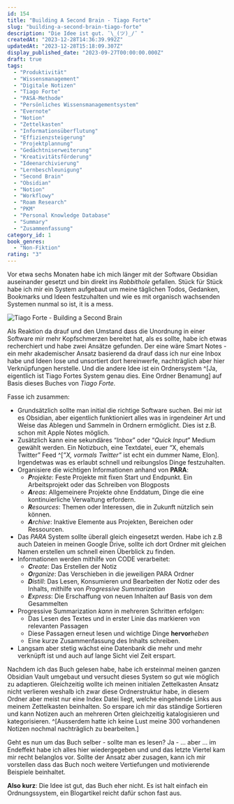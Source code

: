```yaml
---
id: 154
title: "Building A Second Brain - Tiago Forte"
slug: "building-a-second-brain-tiago-forte"
description: "Die Idee ist gut. ¯\_(ツ)_/¯ "
createdAt: "2023-12-28T14:36:39.992Z"
updatedAt: "2023-12-28T15:18:09.307Z"
display_published_date: "2023-09-27T00:00:00.000Z"
draft: true
tags:
  - "Produktivität"
  - "Wissensmanagement"
  - "Digitale Notizen"
  - "Tiago Forte"
  - "PASA-Methode"
  - "Persönliches Wissensmanagementsystem"
  - "Evernote"
  - "Notion"
  - "Zettelkasten"
  - "Informationsüberflutung"
  - "Effizienzsteigerung"
  - "Projektplannung"
  - "Gedächtniserweiterung"
  - "Kreativitätsförderung"
  - "Ideenarchivierung"
  - "Lernbeschleunigung"
  - "Second Brain"
  - "Obsidian"
  - "Notion"
  - "Workflowy"
  - "Roam Research"
  - "PKM"
  - "Personal Knowledge Database"
  - "Summary"
  - "Zusammenfassung"
category_id: 1
book_genres:
  - "Non-Fiktion"
rating: "3"
---
```


Vor etwa sechs Monaten habe ich mich länger mit der Software Obsidian auseinander gesetzt und bin direkt ins *Rabbithole* gefallen. Stück für Stück habe ich mir ein System aufgebaut um meine täglichen Todos, Gedanken, Bookmarks und Ideen festzuhalten und wie es mit organisch wachsenden Systemen nunmal so ist, it is a mess. 

![Tiago Forte - Building a Second Brain](https://res.cloudinary.com/dlsll9dkn/image/upload/v1703768320/tiago_forte_building_a_second_brain_8acaeb0cc8.jpg)

<!--more-->

Als Reaktion da drauf und den Umstand dass die Unordnung in einer Software mir mehr Kopfschmerzen bereitet hat, als es sollte, habe ich etwas recherchiert und habe zwei Ansätze gefunden. Der eine wäre Smart Notes - ein mehr akademischer Ansatz basierend da drauf dass ich nur eine Inbox habe und Ideen lose und unsortiert dort hereinwerfe, nachträglich aber hier Verknüpfungen herstelle. Und die andere Idee ist ein Ordnersystem ^[Ja, eigentlich ist Tiago Fortes System genau dies. Eine Ordner Benamung] auf Basis dieses Buches von *Tiago Forte.* 

Fasse ich zusammen:
- Grundsätzlich sollte man initial die richtige Software suchen. Bei mir ist es Obsidian, aber eigentlich funktioniert alles was in irgendeiner Art und Weise das Ablegen und Sammeln in Ordnern ermöglicht. Dies ist z.B. schon mit Apple Notes möglich. 
- Zusätzlich kann eine sekundäres “*Inbox*” oder “*Quick Input*” Medium gewählt werden. Ein Notizbuch, eine Textdatei, euer “X, ehemals Twitter” Feed ^[*”X, vormals Twitter”* ist echt ein dummer Name, Elon]. Irgendetwas was es erlaubt schnell und reibungslos Dinge festzuhalten. 
- Organisiere die wichtigen Informationen anhand von **PARA**:
	- ***P**rojekte*: Feste Projekte mit fixen Start und Endpunkt. Ein Arbeitsprojekt oder das Schreiben von Blogposts
	- ***A**reas*: Allgemeinere Projekte ohne Enddatum, Dinge die eine kontinuierliche Verwaltung erfordern. 
	- ***R**esources*: Themen oder Interessen, die in Zukunft nützlich sein können.
	- ***A**rchive*: Inaktive Elemente aus Projekten, Bereichen oder Ressourcen.
- Das *PARA* System sollte überall gleich eingesetzt werden. Habe ich z.B auch Dateien in meinen Google Drive, sollte ich dort Ordner mit gleichen Namen erstellen um schnell einen Überblick zu finden. 
- Informationen werden mithilfe von CODE verarbeitet:
	- ***C**reate*: Das Erstellen der Notiz
	- ***O**rganize*: Das Verschieben in die jeweiligen PARA Ordner
	- ***D**istill*: Das Lesen, Konsumieren und Bearbeiten der Notiz oder des Inhalts, mithilfe von *Progressive Summarization*
	- ***E**xpress*: Die Erschaffung von neuen Inhalten auf Basis von dem Gesammelten
- Progressive Summarization *kann* in mehreren Schritten erfolgen: 
	- Das Lesen des Textes und in erster Linie das markieren von relevanten Passagen
	- Diese Passagen erneut lesen und wichtige Dinge **hervor***heben*
	- Eine kurze Zusammenfassung des Inhalts schreiben. 
- Langsam aber stetig wächst eine Datenbank die mehr und mehr verknüpft ist und auch auf lange Sicht viel Zeit erspart. 

Nachdem ich das Buch gelesen habe, habe ich ersteinmal meinen ganzen Obsidian Vault umgebaut und versucht dieses System so gut wie möglich zu adaptieren. Gleichzeitig wollte ich meinen initialen Zettelkasten Ansatz nicht verlieren weshalb ich zwar diese Ordnerstruktur habe, in diesem Ordner aber meist nur eine Index Datei liegt, welche eingehende Links aus meinem Zettelkasten beinhalten. So erspare ich mir das ständige Sortieren und kann Notizen auch an mehreren Orten gleichzeitig katalogisieren und kategorisieren. ^[Ausserdem hatte ich keine Lust meine 300 vorhandenen Notizen nochmal nachträglich zu bearbeiten.]

Geht es nun um das Buch selber - sollte man es lesen? Ja - … aber … im Endeffekt habe ich alles hier wiedergegeben und und das letzte Viertel kam mir recht belanglos vor. Sollte der Ansatz aber zusagen, kann ich mir vorstellen dass das Buch noch weitere Vertiefungen und motivierende Beispiele beinhaltet. 

**Also kurz**: Die Idee ist gut, das Buch eher nicht. Es ist halt einfach ein Ordnungssystem, ein Blogartikel reicht dafür schon fast aus. 